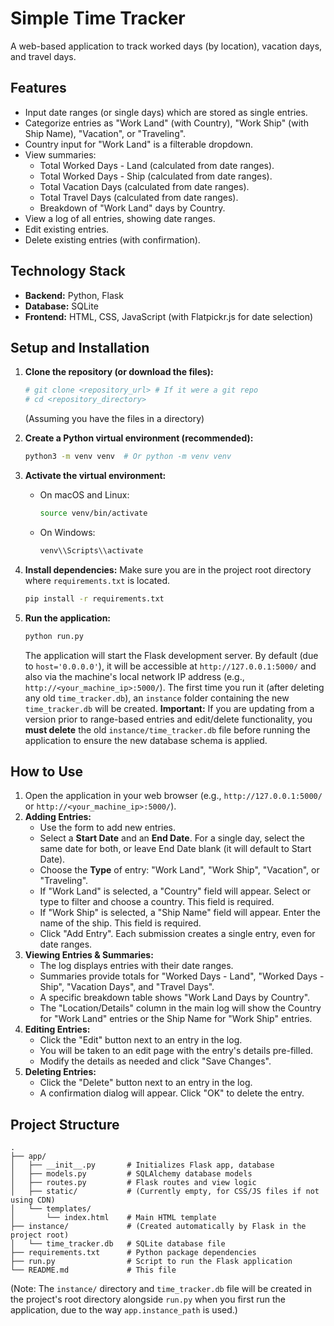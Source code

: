 # Simple Time Tracker

A web-based application to track worked days (by location), vacation days, and travel days.

## Features

*   Input date ranges (or single days) which are stored as single entries.
*   Categorize entries as "Work Land" (with Country), "Work Ship" (with Ship Name), "Vacation", or "Traveling".
*   Country input for "Work Land" is a filterable dropdown.
*   View summaries:
    *   Total Worked Days - Land (calculated from date ranges).
    *   Total Worked Days - Ship (calculated from date ranges).
    *   Total Vacation Days (calculated from date ranges).
    *   Total Travel Days (calculated from date ranges).
    *   Breakdown of "Work Land" days by Country.
*   View a log of all entries, showing date ranges.
*   Edit existing entries.
*   Delete existing entries (with confirmation).

## Technology Stack

*   **Backend:** Python, Flask
*   **Database:** SQLite
*   **Frontend:** HTML, CSS, JavaScript (with Flatpickr.js for date selection)

## Setup and Installation

1.  **Clone the repository (or download the files):**
    ```bash
    # git clone <repository_url> # If it were a git repo
    # cd <repository_directory>
    ```
    (Assuming you have the files in a directory)

2.  **Create a Python virtual environment (recommended):**
    ```bash
    python3 -m venv venv  # Or python -m venv venv
    ```

3.  **Activate the virtual environment:**
    *   On macOS and Linux:
        ```bash
        source venv/bin/activate
        ```
    *   On Windows:
        ```bash
        venv\\Scripts\\activate
        ```

4.  **Install dependencies:**
    Make sure you are in the project root directory where `requirements.txt` is located.
    ```bash
    pip install -r requirements.txt
    ```

5.  **Run the application:**
    ```bash
    python run.py
    ```
    The application will start the Flask development server.
    By default (due to `host='0.0.0.0'`), it will be accessible at `http://127.0.0.1:5000/` and also via the machine's local network IP address (e.g., `http://<your_machine_ip>:5000/`).
    The first time you run it (after deleting any old `time_tracker.db`), an `instance` folder containing the new `time_tracker.db` will be created.
    **Important:** If you are updating from a version prior to range-based entries and edit/delete functionality, you **must delete** the old `instance/time_tracker.db` file before running the application to ensure the new database schema is applied.

## How to Use

1.  Open the application in your web browser (e.g., `http://127.0.0.1:5000/` or `http://<your_machine_ip>:5000/`).
2.  **Adding Entries:**
    *   Use the form to add new entries.
    *   Select a **Start Date** and an **End Date**. For a single day, select the same date for both, or leave End Date blank (it will default to Start Date).
    *   Choose the **Type** of entry: "Work Land", "Work Ship", "Vacation", or "Traveling".
    *   If "Work Land" is selected, a "Country" field will appear. Select or type to filter and choose a country. This field is required.
    *   If "Work Ship" is selected, a "Ship Name" field will appear. Enter the name of the ship. This field is required.
    *   Click "Add Entry". Each submission creates a single entry, even for date ranges.
3.  **Viewing Entries & Summaries:**
    *   The log displays entries with their date ranges.
    *   Summaries provide totals for "Worked Days - Land", "Worked Days - Ship", "Vacation Days", and "Travel Days".
    *   A specific breakdown table shows "Work Land Days by Country".
    *   The "Location/Details" column in the main log will show the Country for "Work Land" entries or the Ship Name for "Work Ship" entries.
4.  **Editing Entries:**
    *   Click the "Edit" button next to an entry in the log.
    *   You will be taken to an edit page with the entry's details pre-filled.
    *   Modify the details as needed and click "Save Changes".
5.  **Deleting Entries:**
    *   Click the "Delete" button next to an entry in the log.
    *   A confirmation dialog will appear. Click "OK" to delete the entry.

## Project Structure

```
.
├── app/
│   ├── __init__.py       # Initializes Flask app, database
│   ├── models.py         # SQLAlchemy database models
│   ├── routes.py         # Flask routes and view logic
│   ├── static/           # (Currently empty, for CSS/JS files if not using CDN)
│   └── templates/
│       └── index.html    # Main HTML template
├── instance/             # (Created automatically by Flask in the project root)
│   └── time_tracker.db   # SQLite database file
├── requirements.txt      # Python package dependencies
├── run.py                # Script to run the Flask application
└── README.md             # This file
```
(Note: The `instance/` directory and `time_tracker.db` file will be created in the project's root directory alongside `run.py` when you first run the application, due to the way `app.instance_path` is used.)